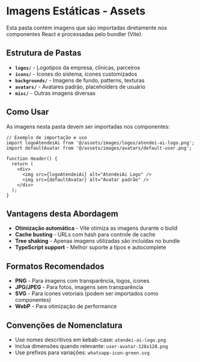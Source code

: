 # Imagens Estáticas - Assets

Esta pasta contém imagens que são importadas diretamente nos componentes React e processadas pelo bundler (Vite).

## Estrutura de Pastas

- **`logos/`** - Logotipos da empresa, clínicas, parceiros
- **`icons/`** - Ícones do sistema, ícones customizados
- **`backgrounds/`** - Imagens de fundo, patterns, texturas
- **`avatars/`** - Avatares padrão, placeholders de usuário
- **`misc/`** - Outras imagens diversas

## Como Usar

As imagens nesta pasta devem ser importadas nos componentes:

```tsx
// Exemplo de importação e uso
import logoAtendeiAi from '@/assets/images/logos/atendei-ai-logo.png';
import defaultAvatar from '@/assets/images/avatars/default-user.png';

function Header() {
  return (
    <div>
      <img src={logoAtendeiAi} alt="AtendeiAi Logo" />
      <img src={defaultAvatar} alt="Avatar padrão" />
    </div>
  );
}
```

## Vantagens desta Abordagem

- **Otimização automática** - Vite otimiza as imagens durante o build
- **Cache busting** - URLs com hash para controle de cache
- **Tree shaking** - Apenas imagens utilizadas são incluídas no bundle
- **TypeScript support** - Melhor suporte a tipos e autocomplete

## Formatos Recomendados

- **PNG** - Para imagens com transparência, logos, ícones
- **JPG/JPEG** - Para fotos, imagens sem transparência
- **SVG** - Para ícones vetoriais (podem ser importados como componentes)
- **WebP** - Para otimização de performance

## Convenções de Nomenclatura

- Use nomes descritivos em kebab-case: `atendei-ai-logo.png`
- Inclua dimensões quando relevante: `user-avatar-128x128.png`
- Use prefixos para variações: `whatsapp-icon-green.svg`
